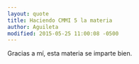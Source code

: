 ```yaml
---
layout: quote
title: Haciendo CMMI 5 la materia
author: Aguileta
modified: 2015-05-25 11:00:08 -0500
---
```

Gracias a mí, esta materia se imparte bien.